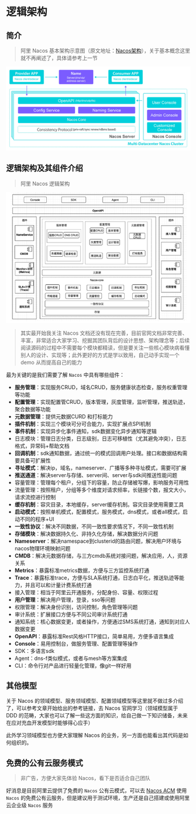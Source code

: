 # 逻辑架构

## 简介

> 阿里 Nacos 基本架构示意图（原文地址：[Nacos架构](https://nacos.io/zh-cn/docs/architecture.html)），关于基本概念这里就不再阐述了，具体请参考上一节

![arch](../.gitbook/assets/screenshot_1594476906139.png)

## **逻辑架构及其组件介绍**

> 阿里 Nacos 逻辑架构

![arch-logic](../.gitbook/assets/image.png)

> 其实最开始我关注 Nacos 文档还没有现在完善，目前官网文档非常完善、丰富，非常适合大家学习、挖掘其团队背后的设计思想、架构理念等；后续阅读源码的过程中不需要每个模块都精读，但是要关注一些核心模块病看懂别人的设计、实现等；此外更好的方式是学以致用，自己动手实现一个 demo 从而提高自己的能力

最为关键的是我们需要了解 `Nacos` 中具有哪些组件：

* **服务管理**：实现服务CRUD，域名CRUD，服务健康状态检查，服务权重管理等功能
* **配置管理**：实现配置管CRUD，版本管理，灰度管理，监听管理，推送轨迹，聚合数据等功能
* **元数据管理**：提供元数据CURD 和打标能力
* **插件机制**：实现三个模块可分可合能力，实现扩展点SPI机制
* **事件机制**：实现异步化事件通知，sdk数据变化异步通知等逻辑
* 日志模块：管理日志分类，日志级别，日志可移植性（尤其避免冲突），日志格式，异常码+帮助文档
* **回调机制**：sdk通知数据，通过统一的模式回调用户处理。接口和数据结构需要具备可扩展性
* **寻址模式**：解决ip，域名，nameserver、广播等多种寻址模式，需要可扩展
* **推送通道**：解决server与存储、server间、server与sdk间推送性能问题
* 容量管理：管理每个租户，分组下的容量，防止存储被写爆，影响服务可用性
* 流量管理：按照租户，分组等多个维度对请求频率，长链接个数，报文大小，请求流控进行控制
* **缓存机制**：容灾目录，本地缓存，server缓存机制。容灾目录使用需要工具
* **启动模式**：按照单机模式，配置模式，服务模式，dns模式，或者all模式，启动不同的程序+UI
* **一致性协议**：解决不同数据，不同一致性要求情况下，不同一致性机制
* **存储模块**：解决数据持久化、非持久化存储，解决数据分片问题
* **Nameserver**：解决namespace到clusterid的路由问题，解决用户环境与nacos物理环境映射问题
* **CMDB**：解决元数据存储，与三方cmdb系统对接问题，解决应用，人，资源关系
* **Metrics**：暴露标准metrics数据，方便与三方监控系统打通
* **Trace**：暴露标准trace，方便与SLA系统打通，日志白平化，推送轨迹等能力，并且可以和计量计费系统打通
* 接入管理：相当于阿里云开通服务，分配身份、容量、权限过程
* **用户管理**：解决用户管理，登录，sso等问题
* 权限管理：解决身份识别，访问控制，角色管理等问题
* 审计系统：扩展接口方便与不同公司审计系统打通
* 通知系统：核心数据变更，或者操作，方便通过SMS系统打通，通知到对应人数据变更
* **OpenAPI**：暴露标准Rest风格HTTP接口，简单易用，方便多语言集成
* **Console**：易用控制台，做服务管理、配置管理等操作
* SDK：多语言sdk
* Agent：dns-f类似模式，或者与mesh等方案集成
* CLI：命令行对产品进行轻量化管理，像git一样好用

## **其他模型**

关于 Nacos 的领域模型、服务领域模型、配置领域模型等这里就不做过多介绍了，可以参考文章开始给出的参考链接，去 Nacos 官网学习（领域模型属于 DDD 的范畴，大家也可以了解一些这方面的知识，给自己做一下知识储备，未来在应对充血开发模型时能够得心应手）

此外学习领域模型也方便大家理解 Nacos 的业务，另一方面也能看出其代码是如何组织的。

## **免费的公有云服务模式**

> 非广告，方便大家先体验 Nacos，看下是否适合自己团队

好消息是目前阿里云提供了免费的 `Nacos` 公有云模式，可以去 [Nacos ACM](https://www.aliyun.com/product/acm) 使用 `Nacos` 的免费公有云服务，但是建议用于测试环境，生产还是自己搭建或使用阿里云企业级 `Nacos` 服务


